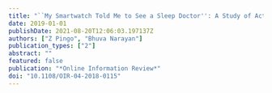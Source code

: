 ```yaml
---
title: "``My Smartwatch Told Me to See a Sleep Doctor'': A Study of Activity Tracker Use"
date: 2019-01-01
publishDate: 2021-08-20T12:06:03.197137Z
authors: ["Z Pingo", "Bhuva Narayan"]
publication_types: ["2"]
abstract: ""
featured: false
publication: "*Online Information Review*"
doi: "10.1108/OIR-04-2018-0115"
---
```


